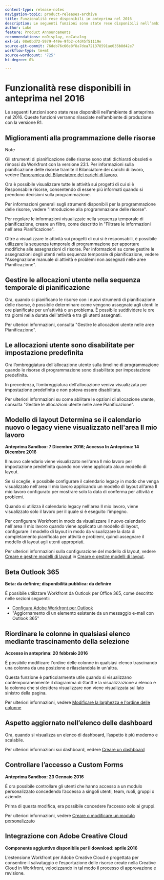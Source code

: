 ```yaml
---
content-type: release-notes
navigation-topic: product-releases-archive
title: Funzionalità rese disponibili in anteprima nel 2016
description: Le seguenti funzioni sono state rese disponibili nell’ambiente di anteprima nel 2016. Queste funzioni verranno rilasciate nell’ambiente di produzione con la versione R1.
author: Luke
feature: Product Announcements
recommendations: noDisplay, noCatalog
exl-id: 08e0bd72-5979-449e-9fb2-c4d45f51119e
source-git-commit: 76deb76c66e8f8a7dea721378591ae035b8d42e7
workflow-type: tm+mt
source-wordcount: '725'
ht-degree: 0%

---
```


# Funzionalità rese disponibili in anteprima nel 2016

Le seguenti funzioni sono state rese disponibili nell’ambiente di anteprima nel 2016. Queste funzioni verranno rilasciate nell’ambiente di produzione con la versione R1.

## Miglioramenti alla programmazione delle risorse

>[!NOTE]
>
>Gli strumenti di pianificazione delle risorse sono stati dichiarati obsoleti e rimossi da Workfront con la versione 23.1. Per informazioni sulla pianificazione delle risorse tramite il Bilanciatore dei carichi di lavoro, vedere [Panoramica del Bilanciatore dei carichi di lavoro](../../../../resource-mgmt/workload-balancer/overview-workload-balancer.md).

Ora è possibile visualizzare tutte le attività sui progetti di cui si è Responsabile risorse, consentendo di essere più informati quando si prendono decisioni sulla programmazione.

Per informazioni generali sugli strumenti disponibili per la programmazione delle risorse, vedere &quot;Introduzione alla programmazione delle risorse&quot;.

Per regolare le informazioni visualizzate nella sequenza temporale di pianificazione, creare un filtro, come descritto in &quot;Filtrare le informazioni nell&#39;area Pianificazione&quot;.

Oltre a visualizzare le attività sui progetti di cui si è responsabili, è possibile utilizzare la sequenza temporale di programmazione per apportare modifiche alle assegnazioni di risorse. Per informazioni su come gestire le assegnazioni degli utenti nella sequenza temporale di pianificazione, vedere &quot;Assegnazione manuale di attività e problemi non assegnati nelle aree Pianificazione&quot;.

## Gestire le allocazioni utente nella sequenza temporale di pianificazione

Ora, quando si pianificano le risorse con i nuovi strumenti di pianificazione delle risorse, è possibile determinare come vengono assegnate agli utenti le ore pianificate per un&#39;attività o un problema. È possibile suddividere le ore tra giorni nella durata dell&#39;attività e tra gli utenti assegnati.

Per ulteriori informazioni, consulta &quot;Gestire le allocazioni utente nelle aree Pianificazione&quot;.

## Le allocazioni utente sono disabilitate per impostazione predefinita

Ora l’ombreggiatura dell’allocazione utente sulla timeline di programmazione quando le risorse di programmazione sono disabilitate per impostazione predefinita.

In precedenza, l’ombreggiatura dell’allocazione veniva visualizzata per impostazione predefinita e non poteva essere disabilitata.

Per ulteriori informazioni su come abilitare le opzioni di allocazione utente, consulta
&quot;Gestire le allocazioni utente nelle aree Pianificazione&quot;.

## Modello di layout Determina se il calendario nuovo o legacy viene visualizzato nell&#39;area Il mio lavoro

**Anteprima Sandbox: 7 Dicembre 2016; Accesso In Anteprima: 14 Dicembre 2016** 

Il nuovo calendario viene visualizzato nell&#39;area Il mio lavoro per impostazione predefinita quando non viene applicato alcun modello di layout.

Se si sceglie, è possibile configurare il calendario legacy in modo che venga visualizzato nell&#39;area Il mio lavoro applicando un modello di layout all&#39;area Il mio lavoro configurato per mostrare solo la data di conferma per attività e problemi.

Quando si utilizza il calendario legacy nell&#39;area Il mio lavoro, viene visualizzato solo il lavoro per il quale si è eseguito l&#39;impegno.

Per configurare Workfront in modo da visualizzare il nuovo calendario nell&#39;area Il mio lavoro quando viene applicato un modello di layout, configurare il modello di layout in modo da visualizzare la data di completamento pianificata per attività e problemi, quindi assegnare il modello di layout agli utenti appropriati.

Per ulteriori informazioni sulla configurazione del modello di layout, vedere [Creare e gestire modelli di layout](../../../../administration-and-setup/customize-workfront/use-layout-templates/create-and-manage-layout-templates.md#customizing-my-work) in [Creare e gestire modelli di layout](../../../../administration-and-setup/customize-workfront/use-layout-templates/create-and-manage-layout-templates.md).

## Beta Outlook 365

**Beta: da definire; disponibilità pubblica: da definire**

È possibile utilizzare Workfront da Outlook per Office 365, come descritto nelle sezioni seguenti:

* [Configura Adobe Workfront per Outlook](../../../../workfront-integrations-and-apps/using-workfront-with-outlook/set-up-workfront-for-outlook.md)
* &quot;Aggiornamento di un elemento esistente da un messaggio e-mail con Outlook 365&quot;

## Riordinare le colonne in qualsiasi elenco mediante trascinamento della selezione

**Accesso in anteprima: 20 febbraio 2016**

È possibile modificare l&#39;ordine delle colonne in qualsiasi elenco trascinando una colonna da una posizione e rilasciandola in un&#39;altra.

Questa funzione è particolarmente utile quando si visualizzano contemporaneamente il diagramma di Gantt e la visualizzazione a elenco e la colonna che si desidera visualizzare non viene visualizzata sul lato sinistro della pagina. 

Per ulteriori informazioni, vedere [Modificare la larghezza e l&#39;ordine delle colonne](../../../../reports-and-dashboards/reports/reporting-elements/modify-column-width-order.md)

## Aspetto aggiornato nell’elenco delle dashboard

Ora, quando si visualizza un elenco di dashboard, l’aspetto è più moderno e scalabile.

Per ulteriori informazioni sui dashboard, vedere [Creare un dashboard](../../../../reports-and-dashboards/dashboards/creating-and-managing-dashboards/create-dashboard.md)

## Controllare l’accesso a Custom Forms

**Anteprima Sandbox: 23 Gennaio 2016**

È ora possibile controllare gli utenti che hanno accesso a un modulo personalizzato concedendo l’accesso a singoli utenti, team, ruoli, gruppi o aziende. 

Prima di questa modifica, era possibile concedere l’accesso solo ai gruppi.

Per ulteriori informazioni, vedere [Creare o modificare un modulo personalizzato](../../../../administration-and-setup/customize-workfront/create-manage-custom-forms/create-or-edit-a-custom-form.md)

## Integrazione con Adobe Creative Cloud

**Componente aggiuntivo disponibile per il download: aprile 2016**

L’estensione Workfront per Adobe Creative Cloud è progettata per consentire il salvataggio e l’esportazione delle risorse create nella Creative Cloud in Workfront, velocizzando in tal modo il processo di approvazione e revisione.
